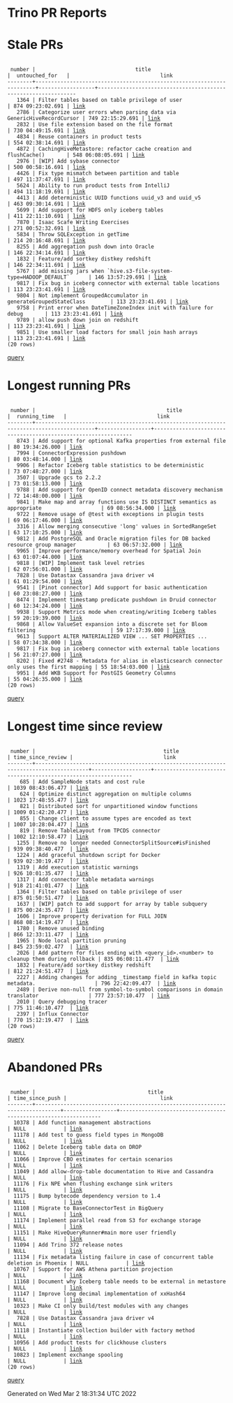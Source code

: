 Trino PR Reports
=======

#  Stale PRs
<pre><code>
 number |                                title                                 |  untouched_for   |                             link                              
--------+----------------------------------------------------------------------+------------------+---------------------------------------------------------------
   1364 | Filter tables based on table privilege of user                       | 874 09:23:02.691 | <a href="https://github.com/trinodb/trino/pull/1364">link</a> 
   2786 | Categorize user errors when parsing data via GenericHiveRecordCursor | 749 22:15:29.691 | <a href="https://github.com/trinodb/trino/pull/2786">link</a> 
   2832 | Use file extension based on the file format                          | 730 04:49:15.691 | <a href="https://github.com/trinodb/trino/pull/2832">link</a> 
   4834 | Reuse containers in product tests                                    | 554 02:38:14.691 | <a href="https://github.com/trinodb/trino/pull/4834">link</a> 
   4872 | CachingHiveMetastore: refactor cache creation and flushCache()       | 548 06:08:05.691 | <a href="https://github.com/trinodb/trino/pull/4872">link</a> 
   2976 | [WIP] Add sybase connector                                           | 500 00:58:16.691 | <a href="https://github.com/trinodb/trino/pull/2976">link</a> 
   4426 | Fix type mismatch between partition and table                        | 497 11:37:47.691 | <a href="https://github.com/trinodb/trino/pull/4426">link</a> 
   5624 | Ability to run product tests from IntelliJ                           | 494 11:18:19.691 | <a href="https://github.com/trinodb/trino/pull/5624">link</a> 
   4413 | Add deterministic UUID functions uuid_v3 and uuid_v5                 | 463 09:30:14.691 | <a href="https://github.com/trinodb/trino/pull/4413">link</a> 
   5699 | Add support for HDFS only iceberg tables                             | 411 22:11:10.691 | <a href="https://github.com/trinodb/trino/pull/5699">link</a> 
   7870 | Isaac Scafe Writing Exercises                                        | 271 00:52:32.691 | <a href="https://github.com/trinodb/trino/pull/7870">link</a> 
   5834 | Throw SQLException in getTime                                        | 214 20:16:48.691 | <a href="https://github.com/trinodb/trino/pull/5834">link</a> 
   8255 | Add aggregation push down into Oracle                                | 146 22:34:14.691 | <a href="https://github.com/trinodb/trino/pull/8255">link</a> 
   1832 | Feature/add sortkey distkey redshift                                 | 146 22:34:11.691 | <a href="https://github.com/trinodb/trino/pull/1832">link</a> 
   5767 | add missing jars when `hive.s3-file-system-type=HADOOP_DEFAULT`      | 146 13:57:29.691 | <a href="https://github.com/trinodb/trino/pull/5767">link</a> 
   9817 | Fix bug in iceberg connector with external table locations           | 113 23:23:41.691 | <a href="https://github.com/trinodb/trino/pull/9817">link</a> 
   9804 | Not implement GroupedAccumulator in generateGroupedStateClass        | 113 23:23:41.691 | <a href="https://github.com/trinodb/trino/pull/9804">link</a> 
   9758 | Print error when DateTimeZoneIndex init with failure for debug       | 113 23:23:41.691 | <a href="https://github.com/trinodb/trino/pull/9758">link</a> 
   9789 | allow push down join on redshift                                     | 113 23:23:41.691 | <a href="https://github.com/trinodb/trino/pull/9789">link</a> 
   9851 | Use smaller load factors for small join hash arrays                  | 113 23:23:41.691 | <a href="https://github.com/trinodb/trino/pull/9851">link</a> 
(20 rows)
</code></pre>
[query](https://github.com/nineinchnick/trino-cicd/blob/ee099ef8f354135d450e98a21a842e101e9930e2/sql/pr/stale-prs.sql)

#  Longest running PRs
<pre><code>
 number |                                          title                                          |  running_time   |                             link                              
--------+-----------------------------------------------------------------------------------------+-----------------+---------------------------------------------------------------
   8743 | Add support for optional Kafka properties from external file                            | 80 19:34:26.000 | <a href="https://github.com/trinodb/trino/pull/8743">link</a> 
   7994 | ConnectorExpression pushdown                                                            | 80 03:48:14.000 | <a href="https://github.com/trinodb/trino/pull/7994">link</a> 
   9906 | Refactor Iceberg table statistics to be deterministic                                   | 73 07:48:27.000 | <a href="https://github.com/trinodb/trino/pull/9906">link</a> 
   3507 | Upgrade gcs to 2.2.2                                                                    | 73 01:58:13.000 | <a href="https://github.com/trinodb/trino/pull/3507">link</a> 
   9788 | Add support for OpenID connect metadata discovery mechanism                             | 72 14:48:00.000 | <a href="https://github.com/trinodb/trino/pull/9788">link</a> 
   9841 | Make map and array functions use IS DISTINCT semantics as appropriate                   | 69 08:56:34.000 | <a href="https://github.com/trinodb/trino/pull/9841">link</a> 
   9722 | Remove usage of @test with exceptions in plugin tests                                   | 69 06:17:46.000 | <a href="https://github.com/trinodb/trino/pull/9722">link</a> 
   3316 | Allow merging consecutive 'long' values in SortedRangeSet                               | 63 17:10:25.000 | <a href="https://github.com/trinodb/trino/pull/3316">link</a> 
   9812 | Add PostgreSQL and Oracle migration files for DB backed resource group manager          | 63 06:57:32.000 | <a href="https://github.com/trinodb/trino/pull/9812">link</a> 
   9965 | Improve performance/memory overhead for Spatial Join                                    | 63 01:07:44.000 | <a href="https://github.com/trinodb/trino/pull/9965">link</a> 
   9818 | [WIP] Implement task level retries                                                      | 62 07:56:01.000 | <a href="https://github.com/trinodb/trino/pull/9818">link</a> 
   7828 | Use Datastax Cassandra java driver v4                                                   | 61 01:29:54.000 | <a href="https://github.com/trinodb/trino/pull/7828">link</a> 
   9541 | [Pinot connector] Add support for basic authentication                                  | 60 23:08:27.000 | <a href="https://github.com/trinodb/trino/pull/9541">link</a> 
   8474 | Implement timestamp predicate pushdown in Druid connector                               | 60 12:34:24.000 | <a href="https://github.com/trinodb/trino/pull/8474">link</a> 
   9938 | Support Metrics mode when creating/writing Iceberg tables                               | 59 20:19:39.000 | <a href="https://github.com/trinodb/trino/pull/9938">link</a> 
   9868 | Allow ValueSet expansion into a discrete set for Bloom filtering                        | 59 17:17:39.000 | <a href="https://github.com/trinodb/trino/pull/9868">link</a> 
   9613 | Support ALTER MATERIALIZED VIEW ... SET PROPERTIES ...                                  | 58 07:34:38.000 | <a href="https://github.com/trinodb/trino/pull/9613">link</a> 
   9817 | Fix bug in iceberg connector with external table locations                              | 56 21:07:27.000 | <a href="https://github.com/trinodb/trino/pull/9817">link</a> 
   8202 | Fixed #2748 - Metadata for alias in elasticsearch connector only uses the first mapping | 55 18:54:03.000 | <a href="https://github.com/trinodb/trino/pull/8202">link</a> 
   9951 | Add WKB Support for PostGIS Geometry Columns                                            | 55 04:26:35.000 | <a href="https://github.com/trinodb/trino/pull/9951">link</a> 
(20 rows)
</code></pre>
[query](https://github.com/nineinchnick/trino-cicd/blob/ee099ef8f354135d450e98a21a842e101e9930e2/sql/pr/running-prs.sql)

#  Longest time since review
<pre><code>
 number |                                         title                                         | time_since_review |                             link                              
--------+---------------------------------------------------------------------------------------+-------------------+---------------------------------------------------------------
    685 | Add SampleNode stats and cost rule                                                    | 1039 08:43:06.477 | <a href="https://github.com/trinodb/trino/pull/685">link</a>  
    624 | Optimize distinct aggregation on multiple columns                                     | 1023 17:48:55.477 | <a href="https://github.com/trinodb/trino/pull/624">link</a>  
    821 | Distributed sort for unpartitioned window functions                                   | 1009 01:42:20.477 | <a href="https://github.com/trinodb/trino/pull/821">link</a>  
    855 | Change client to assume types are encoded as text                                     | 1007 10:28:04.477 | <a href="https://github.com/trinodb/trino/pull/855">link</a>  
    819 | Remove TableLayout from TPCDS connector                                               | 1002 12:10:58.477 | <a href="https://github.com/trinodb/trino/pull/819">link</a>  
   1255 | Remove no longer needed ConnectorSplitSource#isFinished                               | 939 09:38:40.477  | <a href="https://github.com/trinodb/trino/pull/1255">link</a> 
   1224 | Add graceful shutdown script for Docker                                               | 939 02:30:19.477  | <a href="https://github.com/trinodb/trino/pull/1224">link</a> 
   1319 | Add execution statistic warnings                                                      | 926 10:01:35.477  | <a href="https://github.com/trinodb/trino/pull/1319">link</a> 
   1317 | Add connector table metadata warnings                                                 | 918 21:41:01.477  | <a href="https://github.com/trinodb/trino/pull/1317">link</a> 
   1364 | Filter tables based on table privilege of user                                        | 875 01:50:51.477  | <a href="https://github.com/trinodb/trino/pull/1364">link</a> 
   1637 | [WIP] patch to add support for array by table subquery                                | 875 00:24:35.477  | <a href="https://github.com/trinodb/trino/pull/1637">link</a> 
   1606 | Improve property derivation for FULL JOIN                                             | 868 08:14:19.477  | <a href="https://github.com/trinodb/trino/pull/1606">link</a> 
   1780 | Remove unused binding                                                                 | 866 12:33:11.477  | <a href="https://github.com/trinodb/trino/pull/1780">link</a> 
   1965 | Node local partition pruning                                                          | 845 23:59:02.477  | <a href="https://github.com/trinodb/trino/pull/1965">link</a> 
   2026 | Add pattern for files ending with &lt;query_id&gt;.&lt;number&gt; to cleanup them during rollback | 835 06:08:11.477  | <a href="https://github.com/trinodb/trino/pull/2026">link</a> 
   1832 | Feature/add sortkey distkey redshift                                                  | 812 21:24:51.477  | <a href="https://github.com/trinodb/trino/pull/1832">link</a> 
   2227 | Adding changes for adding _timestamp field in kafka topic metadata.                   | 796 22:42:09.477  | <a href="https://github.com/trinodb/trino/pull/2227">link</a> 
   2489 | Derive non-null from symbol-to-symbol comparisons in domain translator                | 777 23:57:10.477  | <a href="https://github.com/trinodb/trino/pull/2489">link</a> 
   2010 | Query debugging tracer                                                                | 775 11:46:10.477  | <a href="https://github.com/trinodb/trino/pull/2010">link</a> 
   2397 | Influx Connector                                                                      | 770 15:12:19.477  | <a href="https://github.com/trinodb/trino/pull/2397">link</a> 
(20 rows)
</code></pre>
[query](https://github.com/nineinchnick/trino-cicd/blob/ee099ef8f354135d450e98a21a842e101e9930e2/sql/pr/awaiting-review.sql)

#  Abandoned PRs
<pre><code>
 number |                                    title                                     | time_since_push |                              link                              
--------+------------------------------------------------------------------------------+-----------------+----------------------------------------------------------------
  10378 | Add function management abstractions                                         | NULL            | <a href="https://github.com/trinodb/trino/pull/10378">link</a> 
  11178 | Add test to guess field types in MongoDB                                     | NULL            | <a href="https://github.com/trinodb/trino/pull/11178">link</a> 
  11062 | Delete Iceberg table data on DROP                                            | NULL            | <a href="https://github.com/trinodb/trino/pull/11062">link</a> 
  11066 | Improve CBO estimates for certain scenarios                                  | NULL            | <a href="https://github.com/trinodb/trino/pull/11066">link</a> 
  11049 | Add allow-drop-table documentation to Hive and Cassandra                     | NULL            | <a href="https://github.com/trinodb/trino/pull/11049">link</a> 
  11176 | Fix NPE when flushing exchange sink writers                                  | NULL            | <a href="https://github.com/trinodb/trino/pull/11176">link</a> 
  11175 | Bump bytecode dependency version to 1.4                                      | NULL            | <a href="https://github.com/trinodb/trino/pull/11175">link</a> 
  11108 | Migrate to BaseConnectorTest in BigQuery                                     | NULL            | <a href="https://github.com/trinodb/trino/pull/11108">link</a> 
  11174 | Implement parallel read from S3 for exchange storage                         | NULL            | <a href="https://github.com/trinodb/trino/pull/11174">link</a> 
  11151 | Make HiveQueryRunner#main more user friendly                                 | NULL            | <a href="https://github.com/trinodb/trino/pull/11151">link</a> 
  11094 | Add Trino 372 release notes                                                  | NULL            | <a href="https://github.com/trinodb/trino/pull/11094">link</a> 
  11134 | Fix metadata listing failure in case of concurrent table deletion in Phoenix | NULL            | <a href="https://github.com/trinodb/trino/pull/11134">link</a> 
  10767 | Support for AWS Athena partition projection                                  | NULL            | <a href="https://github.com/trinodb/trino/pull/10767">link</a> 
  11168 | Document why Iceberg table needs to be external in metastore                 | NULL            | <a href="https://github.com/trinodb/trino/pull/11168">link</a> 
  11147 | Improve long decimal implementation of xxHash64                              | NULL            | <a href="https://github.com/trinodb/trino/pull/11147">link</a> 
  10323 | Make CI only build/test modules with any changes                             | NULL            | <a href="https://github.com/trinodb/trino/pull/10323">link</a> 
   7828 | Use Datastax Cassandra java driver v4                                        | NULL            | <a href="https://github.com/trinodb/trino/pull/7828">link</a>  
  11118 | Instantiate collection builder with factory method                           | NULL            | <a href="https://github.com/trinodb/trino/pull/11118">link</a> 
  10956 | Add product tests for clickhouse clusters                                    | NULL            | <a href="https://github.com/trinodb/trino/pull/10956">link</a> 
  10823 | Implement exchange spooling                                                  | NULL            | <a href="https://github.com/trinodb/trino/pull/10823">link</a> 
(20 rows)
</code></pre>
[query](https://github.com/nineinchnick/trino-cicd/blob/ee099ef8f354135d450e98a21a842e101e9930e2/sql/pr/abandoned-prs.sql)

Generated on Wed Mar  2 18:31:34 UTC 2022
